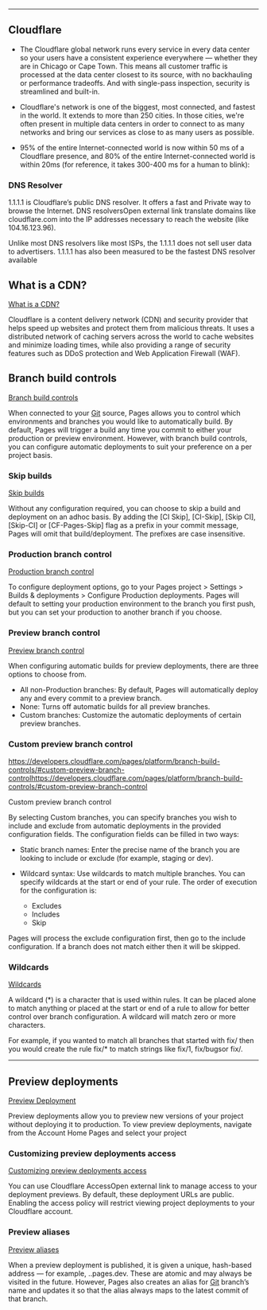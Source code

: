 
<!--content_delivery_network-->
<!--cdn_branches-->
---

## Cloudflare

- The Cloudflare global network runs every service in every data center so your users have a consistent experience everywhere — whether they are in Chicago or Cape Town. This means all customer traffic is processed at the data center closest to its source, with no backhauling or performance tradeoffs. And with single-pass inspection, security is streamlined and built-in.

- Cloudflare's network is one of the biggest, most connected, and fastest in the world. It extends to more than 250 cities. In those cities, we're often present in multiple data centers in order to connect to as many networks and bring our services as close to as many users as possible. 

- 95% of the entire Internet-connected world is now within 50 ms of a Cloudflare presence, and 80% of the entire Internet-connected world is within 20ms (for reference, it takes 300-400 ms for a human to blink):

### DNS Resolver

1.1.1.1 is Cloudflare’s public DNS resolver. It offers a fast and Private way to browse the Internet. DNS resolversOpen external link translate domains like cloudflare.com into the IP addresses necessary to reach the website (like 104.16.123.96).

Unlike most DNS resolvers like most ISPs, the 1.1.1.1 does not sell user data to advertisers. 1.1.1.1 has also been measured to be the fastest DNS resolver available

## What is a CDN?

[What is a CDN?](https://www.cloudflare.com/learning/cdn/what-is-a-cdn/)

Cloudflare is a content delivery network (CDN) and security provider that helps speed up websites and protect them from malicious threats. It uses a distributed network of caching servers across the world to cache websites and minimize loading times, while also providing a range of security features such as DDoS protection and Web Application Firewall (WAF).

## Branch build controls

[Branch build controls](https://developers.cloudflare.com/pages/platform/branch-build-controls/)

When connected to your [Git](git.md) source, Pages allows you to control which environments and branches you would like to automatically build. By default, Pages will trigger a build any time you commit to either your production or preview environment. However, with branch build controls, you can configure automatic deployments to suit your preference on a per project basis.

### Skip builds

[Skip builds](https://developers.cloudflare.com/pages/platform/branch-build-controls/#skip-builds)

Without any configuration required, you can choose to skip a build and deployment on an adhoc basis. By adding the [CI Skip], [CI-Skip], [Skip CI], [Skip-CI] or [CF-Pages-Skip] flag as a prefix in your commit message, Pages will omit that build/deployment. The prefixes are case insensitive.

### Production branch control

[Production branch control](https://developers.cloudflare.com/pages/platform/branch-build-controls/#production-branch-control)

To configure deployment options, go to your Pages project > Settings > Builds & deployments > Configure Production deployments. Pages will default to setting your production environment to the branch you first push, but you can set your production to another branch if you choose.


### Preview branch control

[Preview branch control](https://developers.cloudflare.com/pages/platform/branch-build-controls/#preview-branch-control)

When configuring automatic builds for preview deployments, there are three options to choose from.

- All non-Production branches: By default, Pages will automatically deploy any and every commit to a preview branch.
- None: Turns off automatic builds for all preview branches.
- Custom branches: Customize the automatic deployments of certain preview branches.

### Custom preview branch control
https://developers.cloudflare.com/pages/platform/branch-build-controls/#custom-preview-branch-controlhttps://developers.cloudflare.com/pages/platform/branch-build-controls/#custom-preview-branch-control

Custom preview branch control

By selecting Custom branches, you can specify branches you wish to include and exclude from automatic deployments in the provided configuration fields. The configuration fields can be filled in two ways:

- Static branch names: Enter the precise name of the branch you are looking to include or exclude (for example, staging or dev).

- Wildcard syntax: Use wildcards to match multiple branches. You can specify wildcards at the start or end of your rule. The order of execution for the configuration is:
	- Excludes
	- Includes
	- Skip
	
Pages will process the exclude configuration first, then go to the include configuration. If a branch does not match either then it will be skipped.

### Wildcards

[Wildcards](https://developers.cloudflare.com/pages/platform/branch-build-controls/#wildcards)

A wildcard (*) is a character that is used within rules. It can be placed alone to match anything or placed at the start or end of a rule to allow for better control over branch configuration. A wildcard will match zero or more characters.

For example, if you wanted to match all branches that started with fix/ then you would create the rule fix/* to match strings like fix/1, fix/bugsor fix/.

---

## Preview deployments

[Preview Deployment](https://developers.cloudflare.com/pages/platform/preview-deployments/)

Preview deployments allow you to preview new versions of your project without deploying it to production. To view preview deployments, navigate from the Account Home Pages and select your project
 
### Customizing preview deployments access 
 
 [Customizing preview deployments access](https://developers.cloudflare.com/pages/platform/preview-deployments/#customizing-preview-deployments-access)
 
 You can use Cloudflare AccessOpen external link to manage access to your deployment previews. By default, these deployment URLs are public. Enabling the access policy will restrict viewing project deployments to your Cloudflare account.

### Preview aliases

[Preview aliases](https://developers.cloudflare.com/pages/platform/preview-deployments/#preview-aliases)

When a preview deployment is published, it is given a unique, hash-based address — for example, <hash>.<project>.pages.dev. These are atomic and may always be visited in the future. However, Pages also creates an alias for [Git](git.md) branch’s name and updates it so that the alias always maps to the latest commit of that branch.

